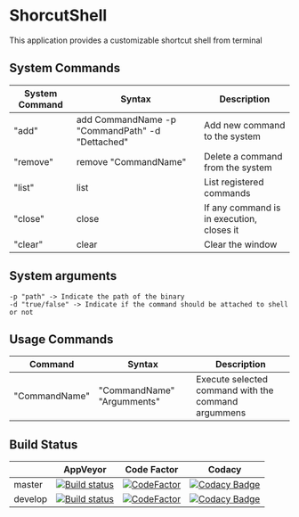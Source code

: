 # ShorcutShell

This application provides a customizable shortcut shell from terminal

## System Commands
|System Command|Syntax|Description|
|-------|------|-----------|
|"add"|add CommandName -p "CommandPath" -d "Dettached"|Add new command to the system|
|"remove"|remove "CommandName"|Delete a command from the system|
|"list"|list|List registered commands|
|"close"|close|If any command is in execution, closes it|
|"clear"|clear|Clear the window|

## System arguments

	-p "path" -> Indicate the path of the binary
	-d "true/false" -> Indicate if the command should be attached to shell or not

## Usage Commands
|Command|Syntax|Description|
|-------|------|-----------|
|"CommandName"|"CommandName" "Argumments"|Execute selected command with the command argummens|

## Build Status
||AppVeyor|Code Factor|Codacy|
|--|--------|-----------|------|
|master|[![Build status](https://ci.appveyor.com/api/projects/status/iemq9gog0qg61vp6/branch/master?svg=true)](https://ci.appveyor.com/project/kabestrus/shortcutshell/branch/master)|[![CodeFactor](https://www.codefactor.io/repository/github/jorturfer/shortcutshell/badge)](https://www.codefactor.io/repository/github/jorturfer/shortcutshell)|[![Codacy Badge](https://api.codacy.com/project/badge/Grade/fbbf34a266c04b208e363dec32612a99?branch=master)](https://www.codacy.com/app/JorTurFer/ShortcutShell?utm_source=github.com&amp;utm_medium=referral&amp;utm_content=JorTurFer/ShortcutShell&amp;utm_campaign=Badge_Grade)|
|develop|[![Build status](https://ci.appveyor.com/api/projects/status/iemq9gog0qg61vp6/branch/develop?svg=true)](https://ci.appveyor.com/project/kabestrus/shortcutshell/branch/develop)|[![CodeFactor](https://www.codefactor.io/repository/github/jorturfer/shortcutshell/badge/develop)](https://www.codefactor.io/repository/github/jorturfer/shortcutshell/overview/develop)|[![Codacy Badge](https://api.codacy.com/project/badge/Grade/fbbf34a266c04b208e363dec32612a99)](https://www.codacy.com/app/JorTurFer/ShortcutShell?utm_source=github.com&amp;utm_medium=referral&amp;utm_content=JorTurFer/ShortcutShell&amp;utm_campaign=Badge_Grade)|

